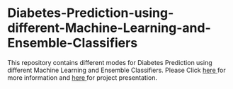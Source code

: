 # Diabetes-Prediction-using-different-Machine-Learning-and-Ensemble-Classifiers
This repository contains different modes for Diabetes Prediction using different Machine Learning and Ensemble Classifiers.
Please Click <a href="https://github.com/gaurav19063/Diabetes-Prediction-using-different-Machine-Learning-and-Ensemble-Classifiers/blob/main/17_report.pdf"> here </a> for more information and <a href="https://github.com/gaurav19063/Diabetes-Prediction-using-different-Machine-Learning-and-Ensemble-Classifiers/blob/main/17.pptx"> here </a> for project presentation.
